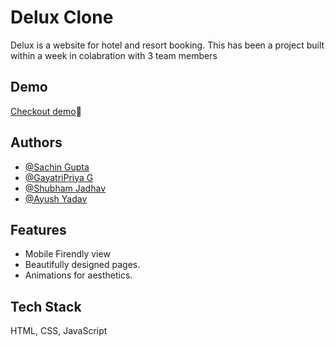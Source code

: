 
# Delux Clone

Delux is a website for hotel and resort booking. This has been a project built within a
week in colabration with 3 team members



## Demo

[Checkout demo](https://shubham168.github.io/Delux-project/home/home.html)🤩


## Authors

- [@Sachin Gupta](https://github.com/Guptaji03)
- [@GayatriPriya G](https://github.com/gayathripriyaG)
- [@Shubham Jadhav](https://www.github.com/shubham168)
- [@Ayush Yadav](https://github.com/iamayushy)


## Features

- Mobile Firendly view
- Beautifully designed pages.
- Animations for aesthetics.




## Tech Stack

HTML, CSS, JavaScript



